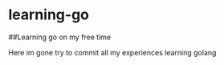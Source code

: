 # learning-go
##Learning go on my free time

Here im gone try to commit all my experiences learning golang
